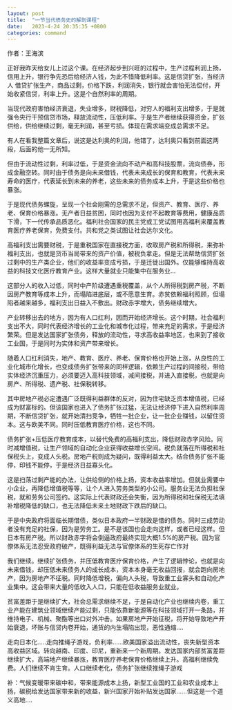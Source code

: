 ```yaml
---
layout: post
title:  "一节当代债务史的解剖课程"
date:   2023-4-24 20:35:35 +0800
categories: command
---
```


作者：王海滨

正好我昨天给女儿上过这个课。在经济起步到兴旺的过程中，生产过程利润上扬，信用上升，银行争先恐后给经济人钱，为此不惜降低利率。这是信贷扩张，当经济人 借贷扩张生产，商品过剩，价格下跌，利润消失，银行就会害怕无法偿付，开始收紧信贷，利率上升。这是个自然利率的周期。

当现代政府害怕经济衰退，失业增多，财税降低，对穷人的福利支出增多，于是就强令央行干预信贷市场，释放流动性，压低利率。于是生产者继续获得资金，扩张供给，供给继续过剩，毫无利润，甚至亏损。体现在需求端变成总需求不足。

有人在看我整篇文章后，说这是达利奥的利润，他错了，达利奥只看到前面这两段，后面的他一无所知。

但由于流动性过剩，利率过低，于是资金流向不动产和高科技股票，流向债券，形成金融空转。同时由于债务是向未来借钱，代表未来成长的保育和教育，代表未来寿命的医疗，代表延长到未来的养老，这些未来的债务成本上升，于是这些价格也暴涨。

于是现代债务螺旋，呈现一个社会刚需的总需求不足，但资产、教育、医疗、养老、保育价格暴涨。无产者日益贫困，同时也因为支付不起教育等费用，健康品质下滑，下一代传承品质恶化。福利社会国家的民主党或工党试图用高福利来覆盖教育医疗养老保育，免费支付。共和党之类试图让社会达尔文化。

高福利支出需要财税，于是重税国家在直接税方面，收取房产税和所得税，来弥补福利支出，也就是货币当局带来的资产价值，被税负拿走。但是无法帮助信贷扩张过剩中的生产类企业，他们的收益率变成亏损，于是迁徙出国外。仅能够维持高收益的科技文化医疗教育产业。这样大量就业只能集中在服务业...

这部分人的收入过低，同时中产阶级遭遇重税覆盖，从个人所得税到房产税，不断因房产教育等成本上升，而塌陷进底层，或不愿意生育。赤贫依赖福利照顾，但塌陷者越来越多，福利支出日益入不敷出。财政赤字增大，债务继续增大。

产业转移出去的地方，因为有人口红利，因而开始经济增长。这个时期，社会福利支出不大，同时代表经济增长的工业化和城市化过程，带来充足的需求，于是经济繁荣。但是发达国家扩张债务，释放的流动性，寻求高收益率地区，也来到了接收工业国，于是同时为实体和资产带来增长。

随着人口红利消失，地产、教育、医疗、养老、保育价格也开始上涨，从良性的工业化城市化增长，也变成债务扩张带来的同样逻辑，依赖生产过程的间接税，带给实体经济沉重压力，必须要迈入高科技领域，减间接税，并进入直接税，也就是向房产、所得税、遗产税、社保税转移。

其中房地产税必定遭遇广泛既得利益群体的反对，因为住宅缺乏资本增值税，已经成为财富标的。但该国家也进入了债务扩张过猛，无法让经济停下进入自然利率周期，不断信贷扩张，就开始清扫竞争，牺牲一批企业，让一批企业赚钱，以留住资本。这与欧美不同。同时压低教育医疗价格，这也不同。

债务扩张+压低医疗教育成本，以替代免费的高福利支出，降低财政赤字风险。同时减增值税，让生产领域的自动化企业获得收益增长空间。税负就落在所得税和社保税头上，变成人头税。房地产税则成为疑问，既得利益太大。结合债务扩张不能停，印钱不能停，于是经济日益寡头化。

这是扫荡过剩产能的办法，让供给侧的价格上扬，资本收益率增加。但就业需要中小企业，再降低增值税等等，让个人进入劳务类型的小公司。服务业无法负担社保税，就和劳务公司签约。这实际上代表财政还会失衡，因为所得税和社保税无法填补增税降低的缺口，也无法降低未来土地财政下跌后的缺口。

于是中央政府将面临长期借债，类似日本政府一半财政是借的债务。同时三成劳动者没有充足的社保，因为是劳务工。是不是该国也会走向这样，或者已经这样。但日本有房产税。所以财政赤字将会倒逼政府最终实现大概1.5%的房产税。因为官僚体系无法忍受政府破产，既得利益无法与官僚体系的生死存亡作对

 

我们继续。继续扩张债务，并压低教育医疗保育价格，产生了逻辑悖论，也就是向未来借钱，却压低未来债务人的成长成本，资本本身毫无收益回报，就会跑向房地产，因为房地产不征税。同时降低增税，偏向人头税，导致重工业寡头和自动化产业集中。这会带来大量的低收入人口，只能在低收益服务业就业。



贫富差距于是继续扩大，社会总需求继续不足，于是自动化产业也继续内卷，重工业产能在建筑业领域继续产能过剩，只能依靠新能源等在科技领域打开一条路，并维持电子、机械、聚酯等出口对外冲击。如果房地产开始征税，将开始导致地产开始衰退，坏账与信贷内卷开始，通货的内生塌陷出现，恶性通缩....

走向日本化.....走向推绳子游戏，负利率......欧美国家溢出流动性，丧失新型资本高收益区域。转向越南、印度、印尼，重新来一个新周期。发达国家内部贫富差距继续扩大，高端地产继续暴涨，教育医疗养老保育价格继续上升。高福利继续免费。人们继续不肯生育。人口继续老化，债务扩张继续推绳子游戏


补：气候变暖带来碳中和，带来能源成本上扬，新型工业国的工业和农业成本上扬，碳税给发达国家带来新的收益，新兴国家开始补贴发达国家......但这是一个道义高地....